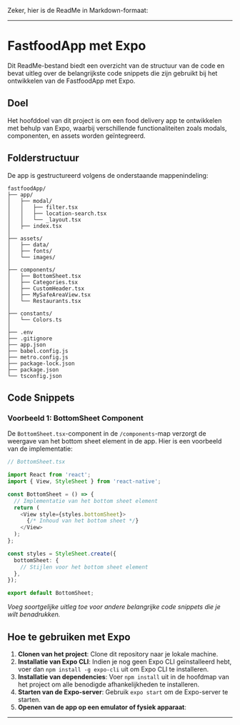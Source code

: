 Zeker, hier is de ReadMe in Markdown-formaat:

---

# FastfoodApp met Expo

Dit ReadMe-bestand biedt een overzicht van de structuur van de code en bevat uitleg over de belangrijkste code snippets die zijn gebruikt bij het ontwikkelen van de FastfoodApp met Expo.

## Doel

Het hoofddoel van dit project is om een food delivery app te ontwikkelen met behulp van Expo, waarbij verschillende functionaliteiten zoals modals, componenten, en assets worden geïntegreerd. 

## Folderstructuur

De app is gestructureerd volgens de onderstaande mappenindeling:

```
fastfoodApp/
├── app/
│   ├── modal/
│   │   ├── filter.tsx
│   │   ├── location-search.tsx
│   │   └── _layout.tsx
│   ├── index.tsx
│
├── assets/
│   ├── data/
│   ├── fonts/
│   └── images/
│
├── components/
│   ├── BottomSheet.tsx
│   ├── Categories.tsx
│   ├── CustomHeader.tsx
│   ├── MySafeAreaView.tsx
│   └── Restaurants.tsx
│
├── constants/
│   └── Colors.ts
│
├── .env
├── .gitignore
├── app.json
├── babel.config.js
├── metro.config.js
├── package-lock.json
├── package.json
└── tsconfig.json
```

## Code Snippets

### Voorbeeld 1: BottomSheet Component

De `BottomSheet.tsx`-component in de `/components`-map verzorgt de weergave van het bottom sheet element in de app. Hier is een voorbeeld van de implementatie:

```typescript
// BottomSheet.tsx

import React from 'react';
import { View, StyleSheet } from 'react-native';

const BottomSheet = () => {
  // Implementatie van het bottom sheet element
  return (
    <View style={styles.bottomSheet}>
      {/* Inhoud van het bottom sheet */}
    </View>
  );
};

const styles = StyleSheet.create({
  bottomSheet: {
    // Stijlen voor het bottom sheet element
  },
});

export default BottomSheet;
```

*Voeg soortgelijke uitleg toe voor andere belangrijke code snippets die je wilt benadrukken.*

## Hoe te gebruiken met Expo

1. **Clonen van het project**: Clone dit repository naar je lokale machine.
2. **Installatie van Expo CLI**: Indien je nog geen Expo CLI geïnstalleerd hebt, voer dan `npm install -g expo-cli` uit om Expo CLI te installeren.
3. **Installatie van dependencies**: Voer `npm install` uit in de hoofdmap van het project om alle benodigde afhankelijkheden te installeren.
4. **Starten van de Expo-server**: Gebruik `expo start` om de Expo-server te starten.
5. **Openen van de app op een emulator of fysiek apparaat**:

---
